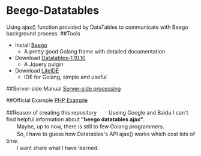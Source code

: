 # Beego-Datatables
Using ajax() function provided by DataTables to communicate with Beego background process.
##Tools
* Install  [Beego](beego.me)
	* A pretty good Golang frame with detailed documentation
* Download [Datatables-1.10.10](http://datatables.net/releases/DataTables-1.10.10.zip)
	* A Jquery pulgin
* Download [LiteIDE](http://www.golangtc.com/download/liteide)
	* IDE for Golang, simple and useful

##Server-side Manual
[Server-side processing](http://datatables.club/manual/server-side.html)

##Official Example
[PHP Example](http://datatables.club/example/server_side/simple.html)

##Reason of creating this repository
　　Useing Google and Baidu I can't find helpful information about <strong>"beego datatables ajax"</strong>.<br/>
　　Maybe, up to now, there is still to few Golang programmers.<br/> 
　　So, I have to guess how Datatables's API ajax() works which cost lots of time.<br/> 
　　I want share what I have learned.

